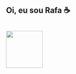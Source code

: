## Oi, eu sou Rafa ☕
<br>
<div style="display: flex">
  <a href="https://github.com/RafaelaMiranda">
  <img width="100vw" src="https://github-readme-stats.vercel.app/api?username=RafaelaMiranda&show_icons=true&theme=dracula&include_all_commits=true&count_private=true"/>
  </a>
<div>

